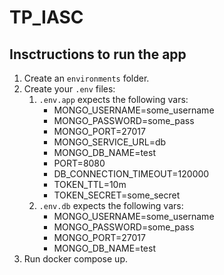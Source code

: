 # TP_IASC

## Insctructions to run the app

1. Create an `environments` folder.
2. Create your `.env` files:
   1. `.env.app` expects the following vars:
       - MONGO_USERNAME=some_username
       - MONGO_PASSWORD=some_pass
       - MONGO_PORT=27017
       - MONGO_SERVICE_URL=db
       - MONGO_DB_NAME=test
       - PORT=8080
       - DB_CONNECTION_TIMEOUT=120000
       - TOKEN_TTL=10m
       - TOKEN_SECRET=some_secret
   2. `.env.db` expects the following vars:
        - MONGO_USERNAME=some_username
        - MONGO_PASSWORD=some_pass
        - MONGO_PORT=27017
        - MONGO_DB_NAME=test
3. Run docker compose up.
